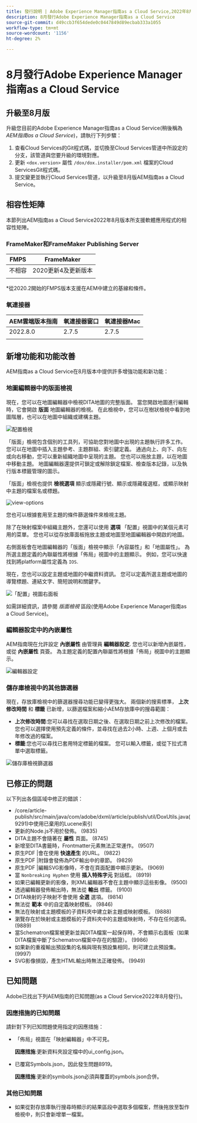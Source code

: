 ```yaml
---
title: 發行說明 | Adobe Experience Manager指南as a Cloud Service,2022年8月發行版本
description: 8月發行Adobe Experience Manager指南as a Cloud Service
source-git-commit: d49ccb3f654dede0c0447849d89ecbab333a1055
workflow-type: tm+mt
source-wordcount: '1156'
ht-degree: 2%

---
```


# 8月發行Adobe Experience Manager指南as a Cloud Service

## 升級至8月版

升級您目前的Adobe Experience Manager指南as a Cloud Service(稍後稱為 *AEM指南as a Cloud Service*)，請執行下列步驟：
1. 查看Cloud Services的Git程式碼，並切換至Cloud Services管道中所設定的分支，該管道與您要升級的環境對應。
2. 更新 `<dox.version>` 屬性 `/dox/dox.installer/pom.xml` 檔案的Cloud ServicesGit程式碼。
3. 提交變更並執行Cloud Services管道，以升級至8月版AEM指南as a Cloud Service。

## 相容性矩陣

本節列出AEM指南as a Cloud Service2022年8月版本所支援軟體應用程式的相容性矩陣。

### FrameMaker和FrameMaker Publishing Server

| FMPS | FrameMaker |
| --- | --- |
| 不相容 | 2020更新4及更新版本 |
|  |  |

*從2020.2開始的FMPS版本支援在AEM中建立的基線和條件。

### 氧連接器

| AEM雲端版本指南 | 氧連接器窗口 | 氧連接器Mac |
| --- | --- | --- |
| 2022.8.0 | 2.7.5 | 2.7.5 |
|  |  |  |


## 新增功能和功能改善

AEM指南as a Cloud Service在8月版本中提供許多增強功能和新功能：

### 地圖編輯器中的版面檢視

現在，您可以在地圖編輯器中檢視DITA地圖的完整版面。 當您開啟地圖進行編輯時，它會開啟 **版面** 地圖編輯器的檢視。 在此檢視中，您可以在樹狀檢視中看到地圖階層，也可以在地圖中組織或建構主題。

![配置檢視](assets/layout-view-map.png)

「版面」檢視包含個別的工具列，可協助您對地圖中出現的主題執行許多工作。
您可以在地圖中插入主題參考、主題群組、索引鍵定義。 通過向上、向下、向左或向右移動，您可以重新組織地圖中呈現的主題。 您也可以拖放主題，以在地圖中移動主題。 地圖編輯器還提供可鎖定或解除鎖定檔案、檢查版本記錄，以及執行版本標籤管理的圖示。


「版面」檢視也提供 **檢視選項** 顯示或隱藏行號、顯示或隱藏複選框，或顯示映射中主題的檔案名或標題。


![view-options](assets/view-options.png)

您也可以根據套用至主題的條件篩選條件來檢視主題。

除了在映射檔案中組織主題外，您還可以使用 **選項** 「配置」視圖中的某個元素可用的菜單。 您也可以從存放庫面板拖放主題或地圖至地圖編輯器中開啟的地圖。

右側面板會在地圖編輯器的「版面」檢視中顯示「內容屬性」和「地圖屬性」。 為所選主題定義的內聯屬性將根據「佈局」視圖中的主題顯示。 例如，您可以快速找到將platform屬性定義為 `IOS`.

現在，您也可以設定主題或地圖的中繼資料資訊。 您可以定義所選主題或地圖的導覽標題、連結文字、簡短說明和關鍵字。

![「配置」視圖右面板](assets/layout-inline-attributes.png)

如需詳細資訊，請參閱 *版面檢視* 區段(使用Adobe Experience Manager指南as a Cloud Service)。

### 編輯器設定中的內嵌屬性

AEM指南現在允許設定 **內嵌屬性** 由管理員 **編輯器設定**. 您也可以新增內嵌屬性，或從 **內嵌屬性** 頁簽。
為主題定義的配置內聯屬性將根據「佈局」視圖中的主題顯示。

![編輯器設定](assets/editor-settings-inline-attributes.png)


### 儲存庫檢視中的其他篩選器

現在，存放庫檢視中的篩選器搜尋功能已變得更強大。 兩個新的搜索標準， **上次修改時間** 和 **標籤** 已新增，以篩選檔案和縮小AEM存放庫中的搜尋範圍：
* **上次修改時間**:您可以尋找在選取日期之後、在選取日期之前上次修改的檔案。 您也可以選擇使用預先定義的條件，並尋找在過去2小時、上週、上個月或去年修改過的檔案。
* **標籤**:您也可以尋找已套用特定標籤的檔案。 您可以輸入標籤，或從下拉式清單中選取標籤。

![儲存庫檢視篩選器](assets/repo-filter-search.png)


## 已修正的問題

以下列出各個區域中修正的錯誤：

* /core/article-publish/src/main/java/com/adobe/dxml/article/publish/util/DoxUtils.java(9291)中使用已棄用的Lucene索引
* 更新的Node.js不用於發佈。 (9835)
* DITA主題不會隨著在 **屬性** 頁面。 (8745)
* 新增至DITA書籤時，Frontmatter元素無法正常運作。 (9507)
* 原生PDF |會在使用 **快速產生** 的URL。 (9822)
* 原生PDF |附錄會發佈為PDF輸出中的章節。 (9829)
* 原生PDF |編輯SVG影像時，不會在頁面配置中顯示更新。 (9069)
* 當 `Nonbreaking Hyphen` 使用 **插入特殊字元** 對話框。 (8919)
* 如果已編輯更新的影像，則XML編輯器不會在主題中顯示這些影像。 (9500)
* 透過編輯器發佈輸出時，無法從 **輸出** 標籤。 (9100)
* DITA映射的子映射不會使用 **全選** 選項。 (9814)
* 無法從 **範本** 中的自定義映射模板。 (9846)
* 無法在映射或主題模板的子資料夾中建立新主題或映射模板。 (9888)
* 瀏覽存在於映射或主題模板的子資料夾中的主題或映射時，不存在任何選項。 (9889)
* 當Schematron檔案被更新並與DITA檔案一起保存時，不會顯示右面板（如果DITA檔案中斷了Schematron檔案中存在的驗證）。 (9986)
* 如果新的重複輸出預設集的名稱與現有預設集相同，則可建立此預設集。 (9997)
* SVG影像損毀，產生HTML輸出時無法正確發佈。 (9949)


## 已知問題

Adobe已找出下列AEM指南的已知問題(as a Cloud Service2022年8月發行)。

### 因應措施的已知問題

請針對下列已知問題使用指定的因應措施：

* 「佈局」視圖在「映射編輯器」中不可見。

   **因應措施**:更新資料夾設定檔中的ui_config.json。

* 已覆寫Symbols.json，因此發生問題8919。

   **因應措施**:更新的symbols.json必須與覆蓋的symbols.json合併。

### 其他已知問題

* 如果從對存放庫執行搜尋時顯示的結果區段中選取多個檔案，然後拖放至製作檢視中，則只會新增單一檔案。
